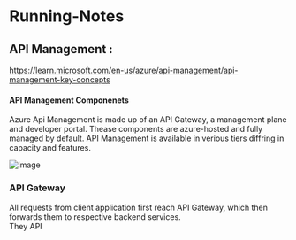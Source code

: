 # Running-Notes
## API Management : 
https://learn.microsoft.com/en-us/azure/api-management/api-management-key-concepts
#### API Management Componenets
Azure Api Management is made up of an API Gateway, a management plane and developer portal. 
Thease components are azure-hosted and fully managed by default.
API Management is available in verious tiers diffring in capacity and features.

![image](https://github.com/venurao/Running-Notes/assets/19890397/2e36bdbb-4a76-4999-8f5e-eeb1b9938e84)

### API Gateway
All requests from client application first reach API Gateway, which then forwards them to respective backend services.<br />
They API
